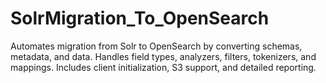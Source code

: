 # SolrMigration_To_OpenSearch
Automates migration from Solr to OpenSearch by converting schemas, metadata, and data. Handles field types, analyzers, filters, tokenizers, and mappings. Includes client initialization, S3 support, and detailed reporting.
